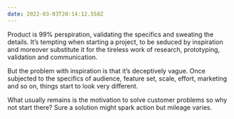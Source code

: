 ```yaml
---
date: 2022-03-03T20:14:12.558Z
---
```

Product is 99% perspiration, validating the specifics and sweating the details. It’s tempting when starting a project, to be seduced by inspiration and moreover substitute it for the tireless work of research, prototyping, validation and communication.

But the problem with inspiration is that it’s deceptively vague. Once subjected to the specifics of audience, feature set, scale, effort, marketing and so on, things start to look very different.

What usually remains is the motivation to solve customer problems so why not start there? Sure a solution might spark action but mileage varies.
